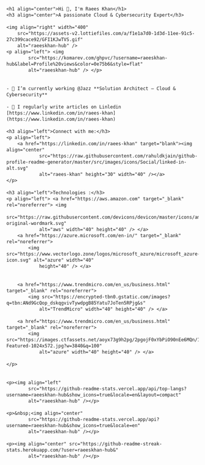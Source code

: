 
    <h1 align="center">Hi 👋, I'm Raees Khan</h1>
    <h3 align="center">A passionate Cloud & Cybersecurity Expert</h3>

    <img align="right" width="400"
        src="https://assets-v2.lottiefiles.com/a/f1e1a7d0-1d3d-11ee-91c5-27c399cace92/GFI1KJwTVS.gif"
        alt="raeeskhan-hub" />
    <p align="left"> <img
            src="https://komarev.com/ghpvc/?username=raeeskhan-hub&label=Profile%20views&color=0e75b6&style=flat"
            alt="raeeskhan-hub" /> </p>


    - 🔭 I’m currently working @Jazz **Solution Architect – Cloud & Cybersecurity**

    - 📝 I regularly write articles on Linledin
    [https://www.linkedin.com/in/raees-khan](https://www.linkedin.com/in/raees-khan)

    <h3 align="left">Connect with me:</h3>
    <p align="left">
        <a href="https://linkedin.com/in/raees-khan" target="blank"><img align="center"
                src="https://raw.githubusercontent.com/rahuldkjain/github-profile-readme-generator/master/src/images/icons/Social/linked-in-alt.svg"
                alt="raees-khan" height="30" width="40" /></a>
    </p>

    <h3 align="left">Technologies :</h3>
    <p align="left"> <a href="https://aws.amazon.com" target="_blank" rel="noreferrer"> <img
                src="https://raw.githubusercontent.com/devicons/devicon/master/icons/amazonwebservices/amazonwebservices-original-wordmark.svg"
                alt="aws" width="40" height="40" /> </a>
        <a href="https://azure.microsoft.com/en-in/" target="_blank" rel="noreferrer">
            <img src="https://www.vectorlogo.zone/logos/microsoft_azure/microsoft_azure-icon.svg" alt="azure" width="40"
                height="40" /> </a>


        <a href="https://www.trendmicro.com/en_us/business.html" target="_blank" rel="noreferrer">
            <img src="https://encrypted-tbn0.gstatic.com/images?q=tbn:ANd9GcQop_dskqgvivTywdpgB85Yatu7JoTen5RPjg&s"
                alt="TrendMicro" width="40" height="40" /> </a>

        <a href="https://www.trendmicro.com/en_us/business.html" target="_blank" rel="noreferrer">
            <img src="https://images.ctfassets.net/aoyx73g9h2pg/2pgojF0xYbPiO90nEe6MQn/104a8dde7850fd7820d1fe25f2ee1a7a/1IzqGZkxtu1msh1CA4R3X_BpRTQa_FRu1_1-Featured-1024x572.jpg?w=3840&q=100"
                alt="azure" width="40" height="40" /> </a>

    </p>


    <p><img align="left"
            src="https://github-readme-stats.vercel.app/api/top-langs?username=raeeskhan-hub&show_icons=true&locale=en&layout=compact"
            alt="raeeskhan-hub" /></p>

    <p>&nbsp;<img align="center"
            src="https://github-readme-stats.vercel.app/api?username=raeeskhan-hub&show_icons=true&locale=en"
            alt="raeeskhan-hub" /></p>

    <p><img align="center" src="https://github-readme-streak-stats.herokuapp.com/?user=raeeskhan-hub&"
            alt="raeeskhan-hub" /></p>
